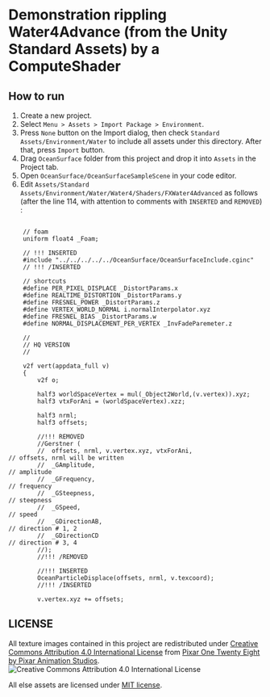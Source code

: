 # Demonstration rippling Water4Advance (from the Unity Standard Assets) by a ComputeShader

## How to run

1. Create a new project.
2. Select ``Menu > Assets > Import Package > Environment``.
3. Press ``None`` button on the Import dialog, then check ``Standard Assets/Environment/Water`` to include all assets under this directory. After that, press ``Import`` button.
4. Drag ``OceanSurface`` folder from this project and drop it into ``Assets`` in the Project tab.
5. Open ``OceanSurface/OceanSurfaceSampleScene`` in your code editor.
6. Edit ``Assets/Standard Assets/Environment/Water/Water4/Shaders/FXWater4Advanced`` as follows (after the line 114, with attention to comments with ``INSERTED`` and ``REMOVED``) :


```c:FXWater4Advanced.shader
	
	// foam
	uniform float4 _Foam;
	
	// !!! INSERTED
	#include "../../../../../OceanSurface/OceanSurfaceInclude.cginc"
	// !!! /INSERTED
	
	// shortcuts
	#define PER_PIXEL_DISPLACE _DistortParams.x
	#define REALTIME_DISTORTION _DistortParams.y
	#define FRESNEL_POWER _DistortParams.z
	#define VERTEX_WORLD_NORMAL i.normalInterpolator.xyz
	#define FRESNEL_BIAS _DistortParams.w
	#define NORMAL_DISPLACEMENT_PER_VERTEX _InvFadeParemeter.z
	
	//
	// HQ VERSION
	//
	
	v2f vert(appdata_full v)
	{
		v2f o;
				
		half3 worldSpaceVertex = mul(_Object2World,(v.vertex)).xyz;
		half3 vtxForAni = (worldSpaceVertex).xzz;

		half3 nrml;
		half3 offsets;
		
		//!!! REMOVED
		//Gerstner (
		//	offsets, nrml, v.vertex.xyz, vtxForAni,						// offsets, nrml will be written
		//	_GAmplitude,												// amplitude
		//	_GFrequency,												// frequency
		//	_GSteepness,												// steepness
		//	_GSpeed,													// speed
		//	_GDirectionAB,												// direction # 1, 2
		//	_GDirectionCD												// direction # 3, 4
		//);
		//!!! /REMOVED
		
		//!!! INSERTED
		OceanParticleDisplace(offsets, nrml, v.texcoord);
		//!!! /INSERTED
		
		v.vertex.xyz += offsets;
```


## LICENSE

All texture images contained in this project are redistributed under [Creative Commons Attribution 4.0 International License](http://creativecommons.org/licenses/by/4.0/) from [Pixar One Twenty Eight by Pixar Animation Studios](https://community.renderman.pixar.com/article/114/library-pixar-one-twenty-eight.html).
![Creative Commons Attribution 4.0 International License](https://licensebuttons.net/l/by/4.0/88x31.png)

All else assets are licensed under [MIT license](http://opensource.org/licenses/MIT).
